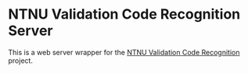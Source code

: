 # NTNU Validation Code Recognition Server

This is a web server wrapper for the [NTNU Validation Code Recognition](https://github.com/aisu-programming/NTNU-Validation-Code-Recognition) project.
